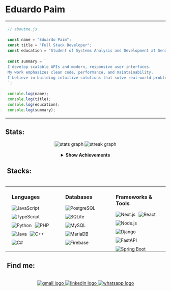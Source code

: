 
<h1 align="left">Eduardo Paim</h1>


<table>
  <tr>
    <td>

```js
// aboutme.js

const name = "Eduardo Paim";
const title = "Full Stack Developer";
const education = "Student of Systems Analysis and Development at Senac RS";

const summary = `
I develop scalable APIs and modern, responsive user interfaces.
My work emphasizes clean code, performance, and maintainability.
I believe in building intuitive solutions that solve real-world problems.
`;

console.log(name);
console.log(title);
console.log(education);
console.log(summary);
```
</td> 
<td> 
<img height="250" src="ef96b87fbd54e41b145dcaeb1d7cbf8b.gif" /> </td> </tr> </table> 

<h2 align="left">Stats: </h2>



<div align="center">
  <img src="https://github-readme-stats.vercel.app/api?username=Edu-2de&hide_title=true&hide_rank=false&show_icons=true&include_all_commits=true&count_private=true&disable_animations=false&theme=apprentice&locale=en&hide_border=true&order=1" height="150" alt="stats graph"/> 
  <img src="https://streak-stats.demolab.com?user=Edu-2de&locale=en&mode=daily&theme=apprentice&hide_border=true&border_radius=10&order=3" height="150" alt="streak graph"  /><br><br>

  <details>
    <summary><strong>Show Achievements</strong></summary><br>
    <img src="https://github-profile-trophy.vercel.app/?username=Edu-2de&theme=apprentice&title=MultiLanguage,Commits,Issues,PullRequest,Stars,Repositories,Followers,Experience" alt="Achievements" />
  </details>
</div>


<div align="center">

  <h2 align="left" style="width: 100%;">&nbsp;Stacks:</h2>
  <br/>

<table style="width: 100%; margin: 0 auto;">
<tr>
  <td valign="top" style="padding: 0 20px;">
    <h3>Languages</h3>
    <div style="display: flex; flex-wrap: wrap; gap: 10px;">
    <img src="https://img.shields.io/badge/JavaScript-181920?style=for-the-badge&logo=javascript&logoColor=ffffaf" alt="JavaScript" />
    <img src="https://img.shields.io/badge/TypeScript-181920?style=for-the-badge&logo=typescript&logoColor=dcdcdc" alt="TypeScript" />
    <img src="https://img.shields.io/badge/Python-181920?style=for-the-badge&logo=python&logoColor=ffffaf" alt="Python" />
    <img src="https://img.shields.io/badge/PHP-181920?style=for-the-badge&logo=php&logoColor=dcdcdc" alt="PHP" />
    <img src="https://img.shields.io/badge/Java-181920?style=for-the-badge&logo=openjdk&logoColor=ffffaf" alt="Java" />
    <img src="https://img.shields.io/badge/C++-181920?style=for-the-badge&logo=c%2b%2b&logoColor=dcdcdc" alt="C++" />
    <img src="https://img.shields.io/badge/C%23-181920?style=for-the-badge&logo=dotnet&logoColor=ffffaf" alt="C#" />
    </div>
  </td>

   <td valign="top" style="padding: 0 20px;">
    <h3>Databases</h3>
    <div style="display: flex; flex-wrap: wrap; gap: 10px;">
    <img src="https://img.shields.io/badge/PostgreSQL-181920?style=for-the-badge&logo=postgresql&logoColor=dcdcdc" alt="PostgreSQL" />
    <img src="https://img.shields.io/badge/SQLite-181920?style=for-the-badge&logo=sqlite&logoColor=ffffaf" alt="SQLite" />
    <img src="https://img.shields.io/badge/MySQL-181920?style=for-the-badge&logo=mysql&logoColor=dcdcdc" alt="MySQL" />
    <img src="https://img.shields.io/badge/MariaDB-181920?style=for-the-badge&logo=mariadb&logoColor=ffffaf" alt="MariaDB" />
    <img src="https://img.shields.io/badge/Firebase-181920?style=for-the-badge&logo=firebase&logoColor=dcdcdc" alt="Firebase" />
    </div>
  </td>

  <td valign="top" style="padding: 0 20px;">
    <h3>Frameworks & Tools</h3>
    <div style="display: flex; flex-wrap: wrap; gap: 10px;">
    <img src="https://img.shields.io/badge/Next.js-181920?style=for-the-badge&logo=next.js&logoColor=ffffaf" alt="Next.js" />
    <img src="https://img.shields.io/badge/React-181920?style=for-the-badge&logo=react&logoColor=dcdcdc" alt="React" />
    <img src="https://img.shields.io/badge/Node.js-181920?style=for-the-badge&logo=node.js&logoColor=ffffaf" alt="Node.js" />
    <img src="https://img.shields.io/badge/Django-181920?style=for-the-badge&logo=django&logoColor=dcdcdc" alt="Django" />
    <img src="https://img.shields.io/badge/FastAPI-181920?style=for-the-badge&logo=fastapi&logoColor=ffffaf" alt="FastAPI" />
    <img src="https://img.shields.io/badge/SpringBoot-181920?style=for-the-badge&logo=springboot&logoColor=dcdcdc" alt="Spring Boot" />
    </div>
  </td>
</tr>
</table>

</div>




<h2 align="left">&nbsp;Find me: </h2>
<br>

<div align="center">
  <a href="https://mail.google.com/mail/?view=cm&fs=1&to=edupaim1712@gmail.com" target="_blank">
    <img src="https://img.shields.io/static/v1?message=Gmail&logo=gmail&label=&color=D14836&logoColor=white&labelColor=&style=for-the-badge" height="50" alt="gmail logo"  />
  </a>
  <a href="https://www.linkedin.com/in/eduardo-paim-a89685341/" target="_blank">
    <img src="https://img.shields.io/static/v1?message=LinkedIn&logo=linkedin&label=&color=0077B5&logoColor=white&labelColor=&style=for-the-badge" height="50" alt="linkedin logo"  />
  </a>
  <a href="https://wa.me/5551992009287" target="_blank">
    <img src="https://img.shields.io/static/v1?message=Whatsapp&logo=whatsapp&label=&color=25D366&logoColor=white&labelColor=&style=for-the-badge" height="50" alt="whatsapp logo"  />
  </a>
</div>




